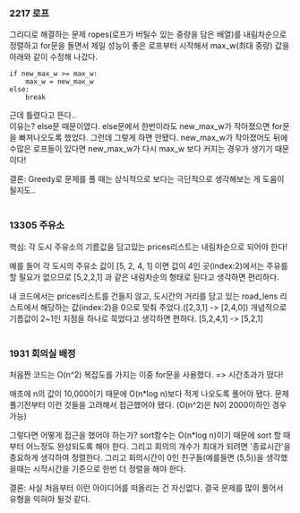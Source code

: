 ### 2217 로프
그리디로 해결하는 문제 
ropes(로프가 버틸수 있는 중량을 담은 배열)를 내림차순으로 정렬하고
for문을 돌면서 제일 성능이 좋은 로프부터 시작해서 max_w(최대 중량) 값을 아래와 같이 수정해 나갔다.

    if new_max_w >= max_w:
        max_w = new_max_w
    else:
        break

근데 틀렸다고 뜬다..  
이유는? else문 때문이였다. else문에서 한번이라도 new_max_w가 작아졌으면 for문을 빠져나오도록 했었다. 그런데 그렇게 하면 안됐다. new_max_w가 작아졌어도 뒤에 수많은 로프들이 있다면 new_max_w가 다시 max_w 보다 커지는 경우가 생기기 때문이다!

결론: Greedy로 문제를 풀 때는 상식적으로 보다는 극단적으로 생각해보는 게 도움이 될지도..
<br/>
<br/>
### 13305 주유소
핵심: 각 도시 주유소의 기름값을 담고있는 prices리스트는 내림차순으로 되어야 한다!  

예를 들어 각 도시의 주유소 값이 [5, 2, 4, 1] 이면 값이 4인 곳(index:2)에서는 주유를 할 필요가 없으므로 [5,2,2,1] 과 같은 내림차순의 형태로 된다고 생각하면 편리하다.  

내 코드에서는 prices리스트를 건들지 않고, 도시간의 거리를 담고 있는 road_lens 리스트에서 해당하는 값(index:2)을 0으로 맞춰 주었다.([2,3,1] -> [2,4,0])
개념적으로 기름값이 2~1인 지점을 하나로 묵었다고 생각하면 편하다. [5,2,4,1] -> [5,2,1]
<br/>
<br/>
### 1931 회의실 배정
처음짠 코드는 O(n^2) 복잡도를 가지는 이중 for문을 사용했다. => 시간초과가 떴다! 

애초에 n의 값이 10,000이기 때문에 O(n*log n)보다 적게 나오도록 풀어야 됐다. 문제 풀기전부터 이런 것들을 고려해서 접근했어야 됐다. (O(n^2)은 N이 2000이하인 경우 가능)

그렇다면 어떻게 접근을 했어야 하는가?
sort함수는 O(n*log n)이기 때문에 sort 할 때부터 어느정도 완성되도록 해야 한다.
그리고 회의의 개수가 최대가 되려면 '종료시간'을 중요하게 생각하여 정렬한다. 그리고 회의시간이 0인 친구들(예를들면 (5,5))을 생각했을때는 시작시간을 기준으로 한번 더 정렬을 해야 한다.

결론: 사실 처음부터 이런 아이디어를 떠올리는 건 자신없다. 결국 문제를 많이 풀어서 유형을 익혀야 될것 같다.